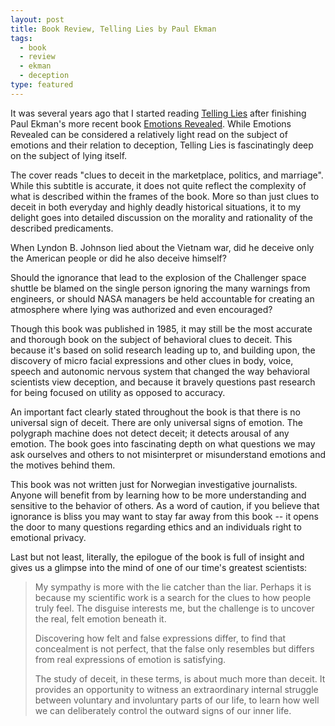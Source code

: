 ```yaml
---
layout: post
title: Book Review, Telling Lies by Paul Ekman
tags:
  - book
  - review
  - ekman
  - deception
type: featured
---
```


It was several years ago that I started reading <a href="http://www.amazon.com/Telling-Lies-Marketplace-Politics-Marriage/dp/0393321886">Telling Lies</a> after finishing Paul Ekman's more recent book <a href="http://www.amazon.com/Emotions-Revealed-Paul-Ekman/dp/0753817659">Emotions Revealed</a>. While Emotions Revealed can be considered a relatively light read on the subject of emotions and their relation to deception, Telling Lies is fascinatingly deep on the subject of lying itself.

The cover reads "clues to deceit in the marketplace, politics, and marriage". While this subtitle is accurate, it does not quite reflect the complexity of what is described within the frames of the book. More so than just clues to deceit in both everyday and highly deadly historical situations, it to my delight goes into detailed discussion on the morality and rationality of the described predicaments.

When Lyndon B. Johnson lied about the Vietnam war, did he deceive only the American people or did he also deceive himself?

Should the ignorance that lead to the explosion of the Challenger space shuttle be blamed on the single person ignoring the many warnings from engineers, or should NASA managers be held accountable for creating an atmosphere where lying was authorized and even encouraged?

Though this book was published in 1985, it may still be the most accurate and thorough book on the subject of behavioral clues to deceit. This because it's based on solid research leading up to, and building upon, the discovery of micro facial expressions and other clues in body, voice, speech and autonomic nervous system that changed the way behavioral scientists view deception, and because it bravely questions past research for being focused on utility as opposed to accuracy.

An important fact clearly stated throughout the book is that there is no universal sign of deceit. There are only universal signs of emotion. The polygraph machine does not detect deceit; it detects arousal of any emotion. The book goes into fascinating depth on what questions we may ask ourselves and others to not misinterpret or misunderstand emotions and the motives behind them.

This book was not written just for Norwegian investigative journalists. Anyone will benefit from by learning how to be more understanding and sensitive to the behavior of others. As a word of caution, if you believe that ignorance is bliss you may want to stay far away from this book -- it opens the door to many questions regarding ethics and an individuals right to emotional privacy.

Last but not least, literally, the epilogue of the book is full of insight and gives us a glimpse into the mind of one of our time's greatest scientists:

> My sympathy is more with the lie catcher than the liar. Perhaps it is because my scientific work is a search for the clues to how people truly feel. The disguise interests me, but the challenge is to uncover the real, felt emotion beneath it.
>
>Discovering how felt and false expressions differ, to find that concealment is not perfect, that the false only resembles but differs from real expressions of emotion is satisfying.
>
> The study of deceit, in these terms, is about much more than deceit. It provides an opportunity to witness an extraordinary internal struggle between voluntary and involuntary parts of our life, to learn how well we can deliberately control the outward signs of our inner life.
